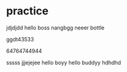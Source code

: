 # practice
jdjdjdd  hello boss
nangbgg
neeer bottle

ggdt43533


64764744944

sssss
jjjejejee
hello boyy
hello buddyy hdhdhd
